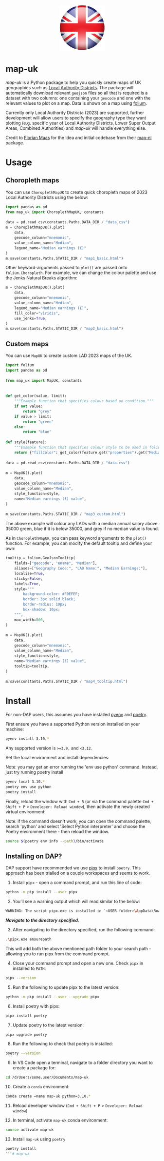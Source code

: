 <p align="center" style="margin: 30px 30px 40px 30px;">
  <img alt="map uk" height="150" src="docs/static/uk.png?raw=true">
</p>

# map-uk

_map-uk_ is a Python package to help you quickly create maps of UK geographies such as [Local Authority Districts](https://geoportal.statistics.gov.uk/maps/e8b361ba9e98418ba8ff2f892d00c352). The package will automatically download relevant `geojson` files so all that is required is a dataset with two columns: one containing your `geocode` and one with the relevant values to plot on a map. Data is shown on a map using [folium](https://github.com/python-visualization/folium).

Currently only Local Authority Districta (2023) are supported, further development will allow users to specify the geography type they want plotting (e.g. specific year of Local Authority Districts, Lower Super Output Areas, Combined Authorities) and _map-uk_ will handle everything else. 

Credit to [Florian Maas](https://github.com/fpgmaas) for the idea and initial codebase from their [map-nl](https://github.com/fpgmaas/map-nl/tree/main) package.

# Usage 
## Choropleth maps 

You can use `ChoroplethMapUK` to create quick choropleth maps of 2023 Local Authority Districts using the below: 
```python
import pandas as pd
from map_uk import ChoroplethMapUK, constants

data = pd.read_csv(constants.Paths.DATA_DIR / "data.csv")
m = ChoroplethMapUK().plot(
    data,
    geocode_column="mnemonic",
    value_column_name="Median",
    legend_name="Median earnings (£)"
)
m.save(constants.Paths.STATIC_DIR / "map1_basic.html")
```

Other keyword-arguments passed to `plot()` are passed onto `folium.Choropleth`. For example, we can change the colour palette and use the Jenks Natural Breaks algorithm:

```python
m = ChoroplethMapUK().plot(
    data,
    geocode_column="mnemonic",
    value_column_name="Median",
    legend_name="Median earnings (£)",
    fill_color="viridis",
    use_jenks=True,
)
m.save(constants.Paths.STATIC_DIR / "map2_basic.html")
```
## Custom maps
You can use `MapUK` to create custom LAD 2023 maps of the UK.  

```python
import folium
import pandas as pd

from map_uk import MapUK, constants


def get_color(value, limit):
    """Example function that specifies colour based on condition."""
    if not value:
        return "grey"
    if value > limit:
        return "green"
    else:
        return "blue"

def style(feature):
    """Example function that specifies colour style to be used in folium map."""
    return {"fillColor": get_color(feature.get("properties").get("Median"), limit=35000)}

data = pd.read_csv(constants.Paths.DATA_DIR / "data.csv")

m = MapUK().plot(
    data,
    geocode_column="mnemonic",
    value_column_name="Median",
    style_function=style,
    name="Median earnings (£) value",
)

m.save(constants.Paths.STATIC_DIR / "map3_custom.html")
```

The above example will colour any LADs with a median annual salary above 35000 green, blue if it is below 35000, and grey if no median value is found. 

As in `ChoroplethMapUK`, you can pass keyword arguments to the `plot()` function. For example, you can modify the default tooltip and define your own:
```python
tooltip = folium.GeoJsonTooltip(
    fields=["geocode", "ename", "Median"],
    aliases=["Geography Code:", "LAD Name:", "Median Earnings:"],
    localize=True,
    sticky=False,
    labels=True,
    style="""
        background-color: #F0EFEF;
        border: 3px solid black;
        border-radius: 10px;
        box-shadow: 10px;
    """,
    max_width=800,
)

m = MapUK().plot(
    data,
    geocode_column="mnemonic",
    value_column_name="Median",
    style_function=style,
    name="Median earnings (£) value",
    tooltip=tooltip,
)

m.save(constants.Paths.STATIC_DIR / "map4_tooltip.html")
```

# Install
For non-DAP users, this assumes you have installed [pyenv](https://github.com/pyenv/pyenv) and [poetry](https://python-poetry.org/docs/#installing-with-the-official-installer).

First ensure you have a supported Python version installed on your machine:
```bash
pyenv install 3.10.*
```
Any supported version is `>=3.9,` and `<3.12`.

Set the local environment and install dependencies:

Note: you may get an error running the 'env use python' command. Instead, just try running poetry install
```bash
pyenv local 3.10.*
poetry env use python
poetry install
```

Finally, reload the window with `Cmd + R` (or via the command palette `Cmd + Shift + P` > `Developer: Reload window`), then activate the newly created virtual environment:

Note: if the command doesn't work, you can open the command palette, search 'python' and select 'Select Python interpreter' and choose the Poetry environment there - then reload the window.

```bash
source $(poetry env info --path)/bin/activate
```

## Installing on DAP?
DAP support have recommended we use [pipx](https://github.com/pypa/pipx) to install `poetry`. This approach has been trialled on a couple workspaces and seems to work.

1. Install `pipx` - open a command prompt, and run this line of code:
```bash
python -m pip install --user pipx
```

2. You’ll see a warning output which will read similar to the below:
```bash
WARNING: The script pipx.exe is installed in `<USER folder>\AppData\Roaming\Python\Python3x\Scripts` which is not on PATH
```
***Navigate to the directory specified.***

3. After navigating to the directory specified, run the following command:
```bash
.\pipx.exe ensurepath
```

This will add both the above mentioned path folder to your search path - allowing you to run pipx from the command prompt.

4. Close your command prompt and open a new one. Check `pipx` in installed to `PATH`:
```bash
pipx --version
```

5. Run the following to update pipx to the latest version:
```bash
python -m pip install --user --upgrade pipx
```

6. Install poetry with pipx:
```bash
pipx install poetry
```

7. Update poetry to the latest version:
```bash
pipx upgrade poetry
```

8. Run the following to check that poetry is installed:
```bash
poetry --version
```

9. In VS Code open a terminal, navigate to a folder directory you want to create a package for:
```bash
cd /d/Users/some.user/Documents/map-uk
```

10. Create a `conda` environment:
```bash
conda create –name map-uk python=3.10.*
```

11. Reload developer window (`Cmd + Shift + P` > `Developer: Reload window`)

12. In terminal, activate `map-uk` conda environment:
```bash
source activate map-uk
```

13. Install `map-uk` using `poetry`
```bash
poetry install
```# map-uk
